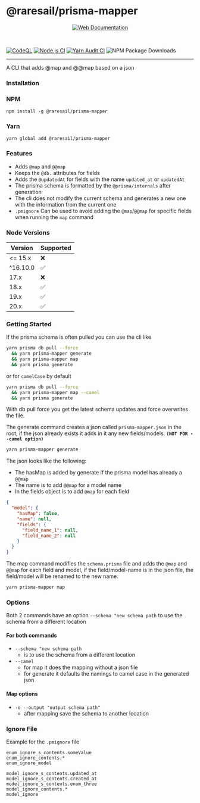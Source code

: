 # @raresail/prisma-mapper

<center>

[![Web Documentation](https://packages.raresdesigns.com/badges/raresail-prisma-mapper.svg)](https://packages.raresdesigns.com/@raresail/prisma-mapper)

</center>

<br/>

[![CodeQL](https://github.com/RaresAil/prisma-mapper/actions/workflows/codeql.yml/badge.svg?branch=master)](https://github.com/RaresAil/prisma-mapper/actions/workflows/codeql.yml)
[![Node.js CI](https://github.com/RaresAil/prisma-mapper/actions/workflows/node.js.yml/badge.svg)](https://github.com/RaresAil/prisma-mapper/actions/workflows/node.js.yml)
[![Yarn Audit CI](https://github.com/RaresAil/prisma-mapper/actions/workflows/audit.yml/badge.svg)](https://github.com/RaresAil/prisma-mapper/actions/workflows/audit.yml)
![NPM Package Downloads](https://badgen.net/npm/dm/@raresail/prisma-mapper)

---

A CLI that adds @map and @@map based on a json

### Installation

### NPM

```
npm install -g @raresail/prisma-mapper
```

### Yarn

```
yarn global add @raresail/prisma-mapper
```

### Features

- Adds `@map` and `@@map`
- Keeps the `@db.` attributes for fields
- Adds the `@updatedAt` for fields with the name `updated_at` or `updatedAt`
- The prisma schema is formatted by the `@prisma/internals` after generation
- The cli does not modify the current schema and generates a new one with the information from the current one
- `.pmignore` Can be used to avoid adding the `@map`/`@@map` for specific fields when running the `map` command

### Node Versions

| Version  | Supported |
| -------- | --------- |
| <= 15.x  | ❌        |
| ^16.10.0 | ✅        |
| 17.x     | ❌        |
| 18.x     | ✅        |
| 19.x     | ✅        |
| 20.x     | ✅        |

### Getting Started

If the prisma schema is often pulled you can use the cli like

```bash
yarn prisma db pull --force
  && yarn prisma-mapper generate
  && yarn prisma-mapper map
  && yarn prisma generate
```

or for `camelCase` by default

```bash
yarn prisma db pull --force
  && yarn prisma-mapper map --camel
  && yarn prisma generate
```

With db pull force you get the latest schema updates and
force overwrites the file.

The generate command creates a json called `prisma-mapper.json` in the root,
if the json already exists it adds in it any new fields/models. **`(NOT FOR --camel option)`**

```bash
yarn prisma-mapper generate
```

The json looks like the following:

- The hasMap is added by generate if the prisma model has already a `@@map`
- The name is to add `@@map` for a model name
- In the fields object is to add `@map` for each field

```json
{
  "model": {
    "hasMap": false,
    "name": null,
    "fields": {
      "field_name_1": null,
      "field_name_2": null
    }
  }
}
```

The map command modifies the `schema.prisma` file and adds the `@map` and `@@map`
for each field and model, if the field/model-name is in the json file, the
field/model will be renamed to the new name.

```bash
yarn prisma-mapper map
```

### Options

Both 2 commands have an option `--schema "new schema path` to use the schema from a different location

#### For both commands

- `--schema "new schema path`
  - is to use the schema from a different location
- `--camel`
  - for map it does the mapping without a json file
  - for generate it defaults the namings to camel case in the generated json

#### Map options

- `-o --output "output schema path"`
  - after mapping save the schema to another location

### Ignore File

Example for the `.pmignore` file

```pmignore
enum_ignore_s_contents.someValue
enum_ignore_contents.*
enum_ignore_model

model_ignore_s_contents.updated_at
model_ignore_s_contents.created_at
model_ignore_s_contents.enum_three
model_ignore_contents.*
model_ignore
```
